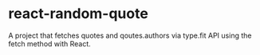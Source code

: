 # react-random-quote
A project that fetches quotes and qoutes.authors via type.fit API using the fetch method with React.
